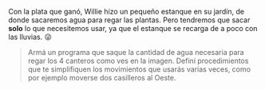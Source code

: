 Con la plata que ganó, Willie hizo un pequeño estanque en su jardín, de donde sacaremos agua para regar las plantas. Pero tendremos que sacar **solo** lo que necesitemos usar, ya que el estanque se recarga de a poco con las lluvias. :stuck_out_tongue_winking_eye: 

> Armá un programa que saque la cantidad de agua necesaria para regar los 4 canteros como ves en la imagen. Definí procedimientos que te simplifiquen los movimientos que usarás varias veces, como por ejemplo moverse dos casilleros al Oeste.